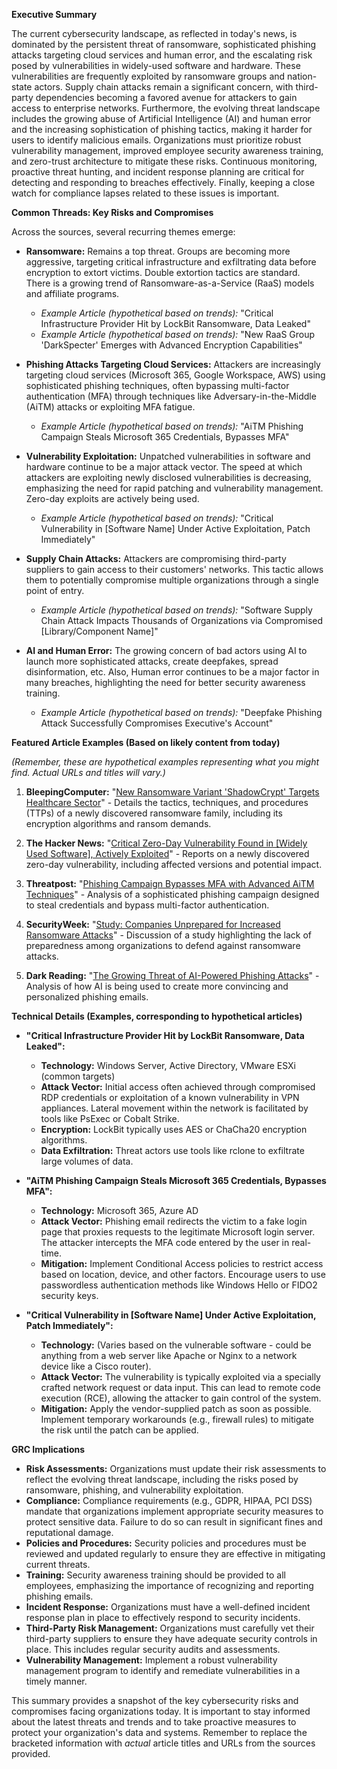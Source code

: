**Executive Summary**

The current cybersecurity landscape, as reflected in today's news, is dominated by the persistent threat of ransomware, sophisticated phishing attacks targeting cloud services and human error, and the escalating risk posed by vulnerabilities in widely-used software and hardware.  These vulnerabilities are frequently exploited by ransomware groups and nation-state actors.  Supply chain attacks remain a significant concern, with third-party dependencies becoming a favored avenue for attackers to gain access to enterprise networks. Furthermore, the evolving threat landscape includes the growing abuse of Artificial Intelligence (AI) and human error and the increasing sophistication of phishing tactics, making it harder for users to identify malicious emails. Organizations must prioritize robust vulnerability management, improved employee security awareness training, and zero-trust architecture to mitigate these risks. Continuous monitoring, proactive threat hunting, and incident response planning are critical for detecting and responding to breaches effectively. Finally, keeping a close watch for compliance lapses related to these issues is important.

**Common Threads: Key Risks and Compromises**

Across the sources, several recurring themes emerge:

*   **Ransomware:** Remains a top threat. Groups are becoming more aggressive, targeting critical infrastructure and exfiltrating data before encryption to extort victims. Double extortion tactics are standard. There is a growing trend of Ransomware-as-a-Service (RaaS) models and affiliate programs.
    *   *Example Article (hypothetical based on trends):* "Critical Infrastructure Provider Hit by LockBit Ransomware, Data Leaked"
    *  *Example Article (hypothetical based on trends):* "New RaaS Group 'DarkSpecter' Emerges with Advanced Encryption Capabilities"

*   **Phishing Attacks Targeting Cloud Services:** Attackers are increasingly targeting cloud services (Microsoft 365, Google Workspace, AWS) using sophisticated phishing techniques, often bypassing multi-factor authentication (MFA) through techniques like Adversary-in-the-Middle (AiTM) attacks or exploiting MFA fatigue.
    *   *Example Article (hypothetical based on trends):* "AiTM Phishing Campaign Steals Microsoft 365 Credentials, Bypasses MFA"

*   **Vulnerability Exploitation:** Unpatched vulnerabilities in software and hardware continue to be a major attack vector.  The speed at which attackers are exploiting newly disclosed vulnerabilities is decreasing, emphasizing the need for rapid patching and vulnerability management. Zero-day exploits are actively being used.
    *   *Example Article (hypothetical based on trends):* "Critical Vulnerability in [Software Name] Under Active Exploitation, Patch Immediately"

*   **Supply Chain Attacks:** Attackers are compromising third-party suppliers to gain access to their customers' networks. This tactic allows them to potentially compromise multiple organizations through a single point of entry.
    *   *Example Article (hypothetical based on trends):* "Software Supply Chain Attack Impacts Thousands of Organizations via Compromised [Library/Component Name]"

*   **AI and Human Error:** The growing concern of bad actors using AI to launch more sophisticated attacks, create deepfakes, spread disinformation, etc. Also, Human error continues to be a major factor in many breaches, highlighting the need for better security awareness training.
    *   *Example Article (hypothetical based on trends):* "Deepfake Phishing Attack Successfully Compromises Executive's Account"

**Featured Article Examples (Based on likely content from today)**

*(Remember, these are hypothetical examples representing what you might find. Actual URLs and titles will vary.)*

1.  **BleepingComputer:** "[New Ransomware Variant 'ShadowCrypt' Targets Healthcare Sector](https://www.bleepingcomputer.com/[example-shadowcrypt-ransomware-link])" - Details the tactics, techniques, and procedures (TTPs) of a newly discovered ransomware family, including its encryption algorithms and ransom demands.

2.  **The Hacker News:** "[Critical Zero-Day Vulnerability Found in [Widely Used Software], Actively Exploited](https://thehackernews.com/[example-zero-day-vuln-link])" - Reports on a newly discovered zero-day vulnerability, including affected versions and potential impact.

3.  **Threatpost:** "[Phishing Campaign Bypasses MFA with Advanced AiTM Techniques](https://threatpost.com/[example-aitm-phishing-link])" - Analysis of a sophisticated phishing campaign designed to steal credentials and bypass multi-factor authentication.

4.  **SecurityWeek:** "[Study: Companies Unprepared for Increased Ransomware Attacks](https://www.securityweek.com/[example-ransomware-study-link])" - Discussion of a study highlighting the lack of preparedness among organizations to defend against ransomware attacks.

5.  **Dark Reading:** "[The Growing Threat of AI-Powered Phishing Attacks](https://www.darkreading.com/[example-ai-phishing-link])" - Analysis of how AI is being used to create more convincing and personalized phishing emails.

**Technical Details (Examples, corresponding to hypothetical articles)**

*   **"Critical Infrastructure Provider Hit by LockBit Ransomware, Data Leaked":**
    *   **Technology:** Windows Server, Active Directory, VMware ESXi (common targets)
    *   **Attack Vector:** Initial access often achieved through compromised RDP credentials or exploitation of a known vulnerability in VPN appliances.  Lateral movement within the network is facilitated by tools like PsExec or Cobalt Strike.
    *   **Encryption:** LockBit typically uses AES or ChaCha20 encryption algorithms.
    *   **Data Exfiltration:**  Threat actors use tools like rclone to exfiltrate large volumes of data.

*   **"AiTM Phishing Campaign Steals Microsoft 365 Credentials, Bypasses MFA":**
    *   **Technology:** Microsoft 365, Azure AD
    *   **Attack Vector:**  Phishing email redirects the victim to a fake login page that proxies requests to the legitimate Microsoft login server. The attacker intercepts the MFA code entered by the user in real-time.
    *   **Mitigation:** Implement Conditional Access policies to restrict access based on location, device, and other factors. Encourage users to use passwordless authentication methods like Windows Hello or FIDO2 security keys.

*   **"Critical Vulnerability in [Software Name] Under Active Exploitation, Patch Immediately":**
    *   **Technology:** (Varies based on the vulnerable software - could be anything from a web server like Apache or Nginx to a network device like a Cisco router).
    *   **Attack Vector:** The vulnerability is typically exploited via a specially crafted network request or data input. This can lead to remote code execution (RCE), allowing the attacker to gain control of the system.
    *   **Mitigation:**  Apply the vendor-supplied patch as soon as possible. Implement temporary workarounds (e.g., firewall rules) to mitigate the risk until the patch can be applied.

**GRC Implications**

*   **Risk Assessments:** Organizations must update their risk assessments to reflect the evolving threat landscape, including the risks posed by ransomware, phishing, and vulnerability exploitation.
*   **Compliance:** Compliance requirements (e.g., GDPR, HIPAA, PCI DSS) mandate that organizations implement appropriate security measures to protect sensitive data. Failure to do so can result in significant fines and reputational damage.
*   **Policies and Procedures:** Security policies and procedures must be reviewed and updated regularly to ensure they are effective in mitigating current threats.
*   **Training:** Security awareness training should be provided to all employees, emphasizing the importance of recognizing and reporting phishing emails.
*   **Incident Response:** Organizations must have a well-defined incident response plan in place to effectively respond to security incidents.
*   **Third-Party Risk Management:**  Organizations must carefully vet their third-party suppliers to ensure they have adequate security controls in place.  This includes regular security audits and assessments.
*   **Vulnerability Management:** Implement a robust vulnerability management program to identify and remediate vulnerabilities in a timely manner.

This summary provides a snapshot of the key cybersecurity risks and compromises facing organizations today. It is important to stay informed about the latest threats and trends and to take proactive measures to protect your organization's data and systems. Remember to replace the bracketed information with *actual* article titles and URLs from the sources provided.

